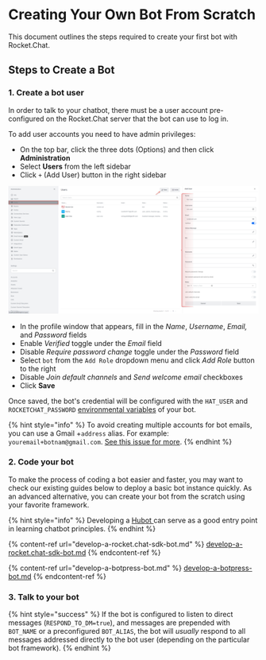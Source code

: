 # Creating Your Own Bot From Scratch

This document outlines the steps required to create your first bot with Rocket.Chat.

## Steps to Create a Bot

### 1. Create a bot user

In order to talk to your chatbot, there must be a user account pre-configured on the Rocket.Chat server that the bot can use to log in.

To add user accounts you need to have admin privileges:

* On the top bar, click the three dots (Options) and then click **Administration**
* Select **Users** from the left sidebar
* Click `+` (Add User) button in the right sidebar

![](<../../.gitbook/assets/image (85) (1) (1) (1).png>)

* In the profile window that appears, fill in the _Name_, _Username_, _Email,_ and _Password_ fields
* Enable _Verified_ toggle under the _Email_ field
* Disable _Require password change_ toggle under the _Password_ field
* Select `bot` from the `Add Role` dropdown menu and click _Add Role_ button to the right
* Disable _Join default channels_ and _Send welcome email_ checkboxes
* Click **Save**

Once saved, the bot's credential will be configured with the `HAT_USER` and `ROCKETCHAT_PASSWORD` [environmental variables](../bots-development-environment-setup.md) of your bot.

{% hint style="info" %}
To avoid creating multiple accounts for bot emails, you can use a Gmail +`address` alias. For example: `youremail+botnam@gmail.com`. [See this issue for more](https://github.com/RocketChat/Rocket.Chat/issues/7125).
{% endhint %}

### 2. Code your bot

To make the process of coding a bot easier and faster, you may want to check our existing guides below to deploy a basic bot instance quickly. As an advanced alternative, you can create your bot from the scratch using your favorite framework.

{% hint style="info" %}
Developing a [Hubot ](https://github.com/RocketChat/hubot-rocketchat-boilerplate)can serve as a good entry point in learning chatbot principles.
{% endhint %}

{% content-ref url="develop-a-rocket.chat-sdk-bot.md" %}
[develop-a-rocket.chat-sdk-bot.md](develop-a-rocket.chat-sdk-bot.md)
{% endcontent-ref %}

{% content-ref url="develop-a-botpress-bot.md" %}
[develop-a-botpress-bot.md](develop-a-botpress-bot.md)
{% endcontent-ref %}

### 3. Talk to your bot

{% hint style="success" %}
If the bot is configured to listen to direct messages (`RESPOND_TO_DM=true`), and messages are prepended with `BOT_NAME` or a preconfigured `BOT_ALIAS`, the bot will _usually_ respond to all messages addressed directly to the bot user (depending on the particular bot framework).
{% endhint %}
